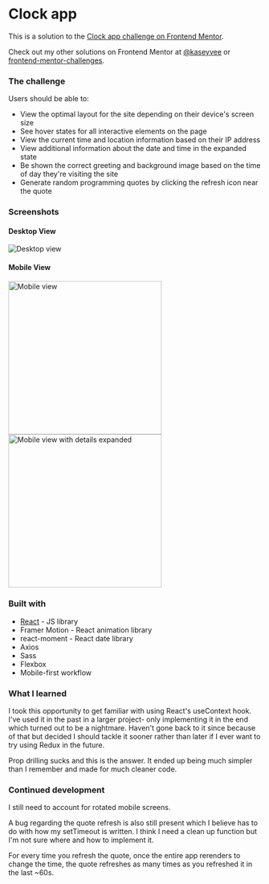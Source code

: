 # Clock app

This is a solution to the [Clock app challenge on Frontend Mentor](https://www.frontendmentor.io/challenges/clock-app-LMFaxFwrM).

Check out my other solutions on Frontend Mentor at [@kaseyvee](https://www.frontendmentor.io/profile/kaseyvee) or [frontend-mentor-challenges](https://github.com/kaseyvee/frontend-mentor-challenges).

### The challenge

Users should be able to:

- View the optimal layout for the site depending on their device's screen size
- See hover states for all interactive elements on the page
- View the current time and location information based on their IP address
- View additional information about the date and time in the expanded state
- Be shown the correct greeting and background image based on the time of day they're visiting the site
- Generate random programming quotes by clicking the refresh icon near the quote

### Screenshots

#### Desktop View
![Desktop view](https://i.imgur.com/qEdkhND.png)

#### Mobile View
<p float="left">
  <img src="https://i.imgur.com/h7cichJ.png" alt="Mobile view" width="305">
  <img src="https://i.imgur.com/zg8DTHd.png" alt="Mobile view with details expanded" width="305">
</p>

### Built with

- [React](https://reactjs.org/) - JS library
- Framer Motion - React animation library
- react-moment - React date library
- Axios
- Sass
- Flexbox
- Mobile-first workflow

### What I learned

I took this opportunity to get familiar with using React's useContext hook. I've used it in the past in a larger project- only implementing it in the end which turned out to be a nightmare. Haven't gone back to it since because of that but decided I should tackle it sooner rather than later if I ever want to try using Redux in the future.

Prop drilling sucks and this is the answer. It ended up being much simpler than I remember and made for much cleaner code.

### Continued development

I still need to account for rotated mobile screens.

A bug regarding the quote refresh is also still present which I believe has to do with how my setTimeout is written. I think I need a clean up function but I'm not sure where and how to implement it.

For every time you refresh the quote, once the entire app rerenders to change the time, the quote refreshes as many times as you refreshed it in the last ~60s.